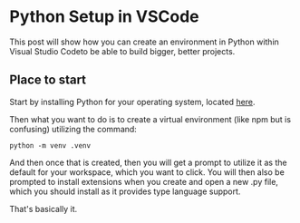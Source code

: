 # Python Setup in VSCode

This post will show how you can create an environment in Python within Visual Studio Codeto be able to build bigger, better projects.

## Place to start

Start by installing Python for your operating system, located [here](https://python.org/download).

Then what you want to do is to create a virtual environment (like npm but is confusing) utilizing the command:

``python -m venv .venv``

And then once that is created, then you will get a prompt to utilize it as the default for your workspace, which you want to click. You will then also be prompted to install extensions when you create and open a new .py file, which you should install as it provides type language support.

That's basically it.

